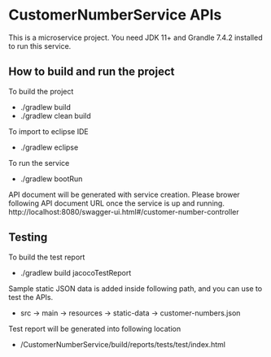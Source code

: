 # CustomerNumberService APIs 
This is a microservice project. You need JDK 11+ and Grandle 7.4.2 installed to run this service.

## How to build and run the project

To build the project
*	./gradlew build 
*	./gradlew clean build
	
To import to eclipse IDE
*	./gradlew eclipse

To run the service
*	./gradlew bootRun

API document will be generated with service creation. Please brower following API document URL once the service is up and running.
http://localhost:8080/swagger-ui.html#/customer-number-controller

## Testing

To build the test report
*	./gradlew build jacocoTestReport
	
Sample static JSON data is added inside following path, and you can use to test the APIs.
*	src -> main -> resources -> static-data -> customer-numbers.json 

Test report will be generated into following location
*	<workspace>/CustomerNumberService/build/reports/tests/test/index.html